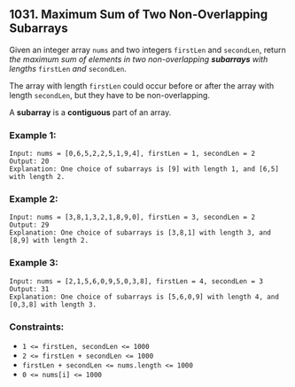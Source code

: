 ## 1031. Maximum Sum of Two Non-Overlapping Subarrays

Given an integer array ```nums``` and two integers ```firstLen``` and ```secondLen```, return *the maximum sum of elements in two non-overlapping **subarrays** with lengths* ```firstLen``` *and* ```secondLen```.

The array with length ```firstLen``` could occur before or after the array with length ```secondLen```, but they have to be non-overlapping.

A **subarray** is a **contiguous** part of an array.

### Example 1:
```
Input: nums = [0,6,5,2,2,5,1,9,4], firstLen = 1, secondLen = 2
Output: 20
Explanation: One choice of subarrays is [9] with length 1, and [6,5] with length 2.
```
### Example 2:
```
Input: nums = [3,8,1,3,2,1,8,9,0], firstLen = 3, secondLen = 2
Output: 29
Explanation: One choice of subarrays is [3,8,1] with length 3, and [8,9] with length 2.
```
### Example 3:
```
Input: nums = [2,1,5,6,0,9,5,0,3,8], firstLen = 4, secondLen = 3
Output: 31
Explanation: One choice of subarrays is [5,6,0,9] with length 4, and [0,3,8] with length 3.
```

### Constraints:

* ```1 <= firstLen, secondLen <= 1000```
* ```2 <= firstLen + secondLen <= 1000```
* ```firstLen + secondLen <= nums.length <= 1000```
* ```0 <= nums[i] <= 1000```